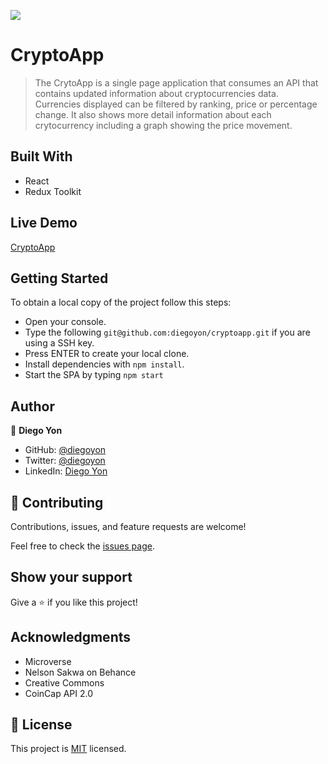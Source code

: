 ![](https://img.shields.io/badge/Microverse-blueviolet)

# CryptoApp

> The CrytoApp is a single page application that consumes an API that contains updated information about cryptocurrencies data. Currencies displayed can be filtered by ranking, price or percentage change. It also shows more detail information about each crytocurrency including a graph showing the price movement.

## Built With

- React
- Redux Toolkit

## Live Demo

[CryptoApp](https://diegoyon-crytoapp.netlify.app/)

## Getting Started

To obtain a local copy of the project follow this steps:

- Open your console.
- Type the following `git@github.com:diegoyon/cryptoapp.git` if you are using a SSH key.
- Press ENTER to create your local clone.
- Install dependencies with `npm install`.
- Start the SPA by typing `npm start`

## Author

👤 **Diego Yon**

- GitHub: [@diegoyon](https://github.com/diegoyon)
- Twitter: [@diegoyon](https://twitter.com/diegoyon)
- LinkedIn: [Diego Yon](https://www.linkedin.com/in/diego-yon/)

## 🤝 Contributing

Contributions, issues, and feature requests are welcome!

Feel free to check the [issues page](../../issues/).

## Show your support

Give a ⭐️ if you like this project!

## Acknowledgments

- Microverse
- Nelson Sakwa on Behance
- Creative Commons
- CoinCap API 2.0

## 📝 License

This project is [MIT](./LICENSE) licensed.